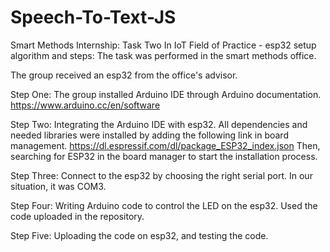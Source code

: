 # Speech-To-Text-JS
Smart Methods Internship: Task Two In IoT Field of Practice -  esp32 setup algorithm and steps:
The task was performed in the smart methods office.

The group received an esp32 from the office's advisor.

Step One: The group installed Arduino IDE through Arduino documentation. https://www.arduino.cc/en/software

Step Two: Integrating the Arduino IDE with esp32. All dependencies and needed libraries were installed by adding the following link in board management. https://dl.espressif.com/dl/package_ESP32_index.json Then, searching for ESP32 in the board manager to start the installation process.

Step Three: Connect to the esp32 by choosing the right serial port. In our situation, it was COM3.

Step Four: Writing Arduino code to control the LED on the esp32. Used the code uploaded in the repository.

Step Five: Uploading the code on esp32, and testing the code.

